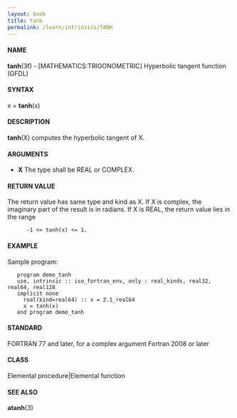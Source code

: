```yaml
---
layout: book
title: tanh
permalink: /learn/intrinsics/TANH
---
```

#### NAME

__tanh__(3f) - \[MATHEMATICS:TRIGONOMETRIC\] Hyperbolic tangent function
(GFDL)

#### SYNTAX

x = __tanh__(x)

#### DESCRIPTION

__tanh__(X) computes the hyperbolic tangent of X.

#### ARGUMENTS

  - __X__
    The type shall be REAL or COMPLEX.

#### RETURN VALUE

The return value has same type and kind as X. If X is complex, the
imaginary part of the result is in radians. If X is REAL, the return
value lies in the range

```
      -1 <= tanh(x) <= 1.
```

#### EXAMPLE

Sample program:

```
   program demo_tanh
   use, intrinsic :: iso_fortran_env, only : real_kinds, real32, real64, real128
   implicit none
     real(kind=real64) :: x = 2.1_real64
     x = tanh(x)
   end program demo_tanh
```

#### STANDARD

FORTRAN 77 and later, for a complex argument Fortran 2008 or later

#### CLASS

Elemental procedure\|Elemental function

#### SEE ALSO

__atanh__(3)

